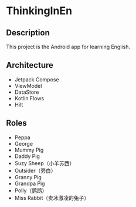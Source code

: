# ThinkingInEn
## Description
This project is the Android app for learning English.
## Architecture
- Jetpack Compose
- ViewModel
- DataStore
- Kotlin Flows
- Hilt

## Roles
- Peppa
- George
- Mummy Pig
- Daddy Pig
- Suzy Sheep（小羊苏西）
- Outsider（旁白）
- Granny Pig
- Grandpa Pig
- Polly（鹦鹉）
- Miss Rabbit（卖冰激凌的兔子）
